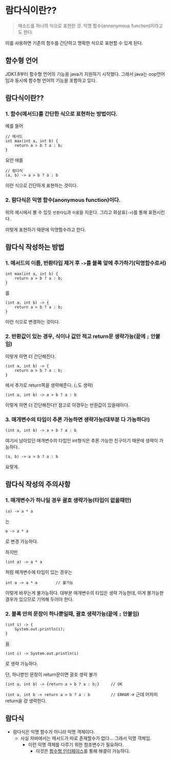 # 람다식이란??

> 메소드를 하나의 식으로 표현한 것.
> 익명 함수(annonymous function)이라고도 한다.

이를 사용하면 기존의 함수를 간단하고 명확한 식으로 표현할 수 있게 된다.

## 함수형 언어

JDK1.8부터 함수형 언어의 기능을 java가 지원하기 시작했다.
그래서 java는 oop언어임과 동시에 함수형 언어의 기능을 포함하고 있다.

## 람다식이란??

### 1. 함수(메서드)를 간단한 식으로 표현하는 방법이다.

예를 들어

```
// 메서드
int max(int a, int b) {
    return a > b ? a : b;
}
```

요런 애를

```
// 람다식
(a, b) -> a > b ? a : b
```

이런 식으로 간단하게 표현하는 것이다.

### 2. 람다식은 익명 함수(anonymous function)이다.

위의 예시에서 볼 수 있듯 `반환타입`과 `이름`을 지운다.
그리고 화살표(`->`)를 통해 표현시킨다.

이렇게 표현하기 때문에 익명함수라고 한다.

## 람다식 작성하는 방법

### 1. 메서드의 이름, 반환타입 제거 후 `->`를 블록 앞에 추가하기(익명함수로서)

```
int max(int a, int b) {
    return a > b ? a : b;
}
```

를

```
(int a, int b) -> {
    return a > b ? a : b;
}
```

이런 식으로 변경하는 것이다.

### 2. 반환값이 있는 경우, 식이나 값만 적고 return문 생략가능(끝에 `;` 안붙임)

이렇게 하면 더 간단해진다.

```
(int a, int b) -> {
    return a > b ? a : b;
}
```

에서 추가로 return쪽을 생략해준다. (`;`도 생략)

```
(int a, int b) -> a > b ? a : b
```

이렇게 하면 더 간단해진다!!
참고로 이경우는 반환값이 있을때이다.

### 3. 매개변수의 타입이 추론 가능하면 생략가능(대부분 다 가능하다!)

```
(int a, int b) -> a > b ? a : b
```

여기서 남아있던 매개변수의 타입인 int형식은 추론 가능한 친구이기 때문에 생략이 가능하다.

```
(a, b) -> a > b ? a : b
```

요렇게.

## 람다식 작성의 주의사항

### 1. 매개변수가 하나일 경우 괄호 생략가능(타입이 없을때만)

```
(a) -> a * a
```

는 

```
a -> a * a
```

로 변경 가능하다.

하지만

```
(int a) -> a * a
```

처럼 매개변수에 타입이 있는 경우는 

```
int a -> a * a        // 불가능
```

이렇게 바꾸는게 불가능하다.
대부분 매개변수의 타입은 생략 가능한데, 이게 불가능한 경우가 있으므로 기억해 두어야 한다.

### 2. 블록 안의 문장이 하나뿐일때, 괄호 생략가능(끝에 `;` 안붙임)

```
(int i) -> {
    System.out.println(i);
}
```

을

```
(int i) -> System.out.println(i)
```

로 생략 가능하다.

단, 하나뿐인 문장이 return문이면 괄호 생략 불가

`(int a, int b) -> {return a > b ? a : b;}     // OK`

`(int a, int b -> return a > b ? a : b         // ERROR`
-> 근데 어차피 return을 걍 생략한다.

## 람다식

* 람다식은 익명 함수가 아니라 익명 객체이다.
    * 사실 자바에서는 메서드가 따로 존재할수가 없다... 그래서 익명 객체임.
        * 이런 익명 객체를 다루기 위한 참조변수가 필요하다.
            * 이것은 [함수형 인터페이스](https://hello-backend.tistory.com/221)를 통해 해결이 가능하다.
